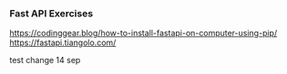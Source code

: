 ### Fast API Exercises

https://codinggear.blog/how-to-install-fastapi-on-computer-using-pip/
https://fastapi.tiangolo.com/

test change 14 sep
